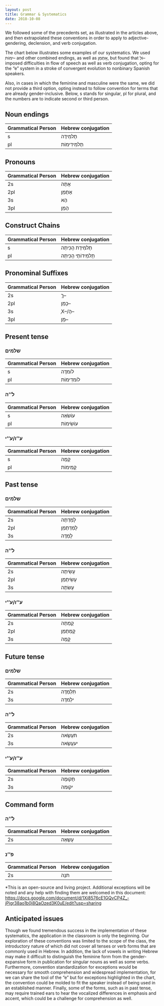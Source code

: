 ```yaml
---
layout: post
title: Grammar & Systematics
date: 2018-10-08
---
```

We followed some of the precedents set, as illustrated in the articles above, and then extrapolated these conventions in order to apply to adjective- gendering, declension, and verb conjugation.

The chart below illustrates some examples of our systematics. We used ִימוֹת– and other combined endings, as well as אָתֶמֵן, but found that וֹל– imposed difficulties in flow of speech as well as verb conjugation, opting for the “e” system in a stroke of convergent evolution to nonbinary Spanish speakers.

Also, in cases in which the feminine and masculine were the same, we did not provide a third option, opting instead to follow convention for terms that are already gender-inclusive. Below, s stands for singular, pl for plural, and the numbers are to indicate second or third person.

## Noun endings


| Grammatical Person | Hebrew conjugation |
| ------------- | ------------- |
| s | תָלמִידֶה |
| pl | תָלמִידִימוֹת |


## Pronouns


| Grammatical Person | Hebrew conjugation |
| ------------- | ------------- |
| 2s | אָתֶה |
| 2pl | אָתֶמֵן |
| 3s | הֶא |
| 3pl | הֶמֵן |

## Construct Chains


| Grammatical Person | Hebrew conjugation |
| ------------- | ------------- |
| s | תָלמִידֶת הָכִּיתַה |
| pl | תָלמִידוֹתֶי הָכִּיתַה |

## Pronominal Suffixes

| Grammatical Person | Hebrew conjugation |
| ------------- | ------------- |
| 2s | ךֵ– |
| 2pl | כֶמֵן– |
| 3s | ֶX–/הֶ– |
| 3pl | מָן– |

## Present tense
### שלמים


| Grammatical Person | Hebrew conjugation |
| ------------- | ------------- |
| s | לוֹמדֶה |
| pl | לוֹמדִימוֹת |


### ל’’ה


| Grammatical Person | Hebrew conjugation |
| ------------- | ------------- |
| s | עוֹשׂאַה |
| pl | עוֹשִׂימוֹת |

### ע’’ו/ע’’י


| Grammatical Person | Hebrew conjugation |
| ------------- | ------------- |
| s | קָמֶה |
| pl | קָמִימוֹת |

## Past tense
### שלמים


| Grammatical Person | Hebrew conjugation |
| ------------- | ------------- |
| 2s | לָמַדְתֶה |
| 2pl | לָמַדְתֶמֵן |
| 3s | לָמְדֶה |


### ל’’ה


| Grammatical Person | Hebrew conjugation |
| ------------- | ------------- |
| 2s | עָשִׂיתֶה |
| 2pl | עָשִׂיתֶמֵן |
| 3s | עָשׂתֶה |


### ע’’ו/ע’’י


| Grammatical Person | Hebrew conjugation |
| ------------- | ------------- |
| 2s | קָמְתֶה |
| 2pl | קָמְתֶמֵן |
| 3s | קָמֶה |

## Future tense

### שלמים


| Grammatical Person | Hebrew conjugation |
| ------------- | ------------- |
| 2s | תִּלְמְדֶה |
| 3s | ילְמדֶה |


### ל’’ה


| Grammatical Person | Hebrew conjugation |
| ------------- | ------------- |
| 2s | תּעָשֶׂאה |
| 3s | יעעֲשֶׂאה |


### ע’’ו/ע’’י


| Grammatical Person | Hebrew conjugation |
| ------------- | ------------- |
| 2s | תָּקוּמֶה |
| 3s | יקוּמה |

## Command form

### ל’’ה


| Grammatical Person | Hebrew conjugation |
| ------------- | ------------- |
| 2s | עָשֶאַה |

### פ’’נ


| Grammatical Person | Hebrew conjugation |
| ------------- | ------------- |
| 2s | תנֶה |

*This is an open-source and living project. Additional exceptions will be noted and any help with finding them are welcomed in this document: https://docs.google.com/document/d/1Xi8576cE1GQvCP4Z_-jPigr38ao1b0j8QaOzed3K0uE/edit?usp=sharing

## Anticipated issues
Though we found tremendous success in the implementation of these systematics, the application in the classroom is only the beginning. Our exploration of these conventions was limited to the scope of the class, the introductory nature of which did not cover all tenses or verb forms that are commonly used in Hebrew. In addition, the lack of vowels in writing Hebrew may make it difficult to distinguish the feminine form from the gender-expansive form in publication for singular nouns as well as some verbs. Furthermore, convention standardization for exceptions would be necessary for smooth comprehension and widespread implementation, for we can share the tool of the  “e” but for exceptions highlighted in the chart, the convention could be molded to fit the speaker instead of being used in an established manner. Finally, some of the forms, such as in past tense, may require trained ears to hear the vocalized differences in emphasis and accent, which could be a challenge for comprehension as well.
